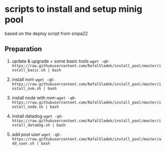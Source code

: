 # scripts to install and setup minig pool
based on the deploy script from snipa22


## Preparation

1. update & upgrade + some basic tools
```wget -qO- https://raw.githubusercontent.com/RafalSladek/install_pool/master/install_basic.sh | bash```

2. install nvm
```wget -qO- https://raw.githubusercontent.com/RafalSladek/install_pool/master/install_nvm.sh | bash```

3. install node with nvm
```wget -qO- https://raw.githubusercontent.com/RafalSladek/install_pool/master/install_node.sh | bash```

4. install datadog
```wget -qO- https://raw.githubusercontent.com/RafalSladek/install_pool/master/install_datadog.sh | bash```

5. add pool user
```wget -qO- https://raw.githubusercontent.com/RafalSladek/install_pool/master/add_user.sh | bash```
